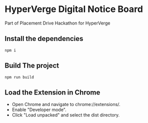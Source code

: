# HyperVerge Digital Notice Board

Part of Placement Drive Hackathon for HyperVerge

## Install the dependencies

```
npm i
```

## Build The project

```
npm run build
```

## Load the Extension in Chrome

- Open Chrome and navigate to chrome://extensions/.
- Enable "Developer mode".
- Click "Load unpacked" and select the dist directory.
